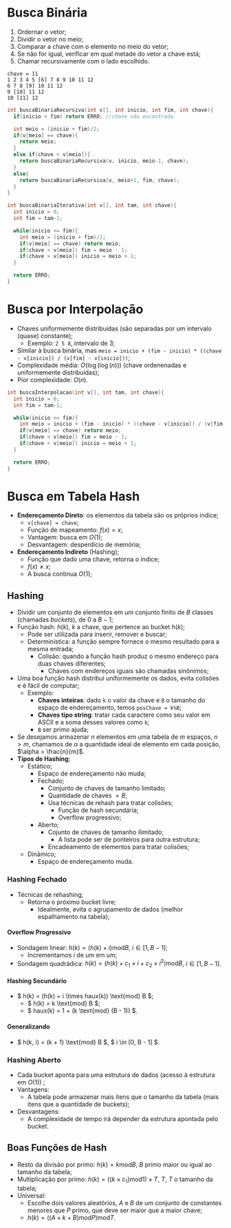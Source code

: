 # Busca Binária
1. Ordernar o vetor;
2. Dividir o vetor no meio;
3. Comparar a chave com o elemento no meio do vetor;
4. Se não for igual, verificar em qual metade do vetor a chave está;
5. Chamar recursivamente com o lado escolhido.
```
chave = 11
1 2 3 4 5 [6] 7 8 9 10 11 12
6 7 8 [9] 10 11 12
9 [10] 11 12
10 [11] 12
```
```c
int buscaBinariaRecursiva(int v[], int inicio, int fim, int chave){
  if(inicio > fim) return ERRO; //chave não encontrada

  int meio = (inicio + fim)/2;
  if(v[meio] == chave){
    return meio;
  }
  else if(chave < v[meio]){
    return buscaBinariaRecursiva(v, inicio, meio-1, chave);
  }
  else{
    return buscaBinariaRecursiva(v, meio+1, fim, chave);
  }
}

int buscaBinariaIterativa(int v[], int tam, int chave){
  int inicio = 0;
  int fim = tam-1;

  while(inicio <= fim){
    int meio = (inicio + fim)/2;
    if(v[meio] == chave) return meio;
    if(chave < v[meio]) fim = meio - 1;
    if(chave > v[meio]) inicio = meio + 1;
  }

  return ERRO;
}
```

# Busca por Interpolação
- Chaves uniformemente distribuídas (são separadas por um intervalo (quase) constante);
  - Exemplo: ```2 5 8```, intervalo de 3;
- Similar à busca binária, mas ```meio = inicio + (fim - inicio) * ((chave - v[inicio]) / (v[fim] - v[inicio]))```;
- Complexidade média: $O(\log(\log(n)))$ (chave ordenenadas e uniformemente distribuídas);
- Pior complexidade: $O(n)$.
```c
int buscaInterpolacao(int v[], int tam, int chave){
  int inicio = 0;
  int fim = tam-1;

  while(inicio <= fim){
    int meio = inicio + (fim - inicio) * ((chave - v[inicio]) / (v[fim] - v[inicio]));
    if(v[meio] == chave) return meio;
    if(chave < v[meio]) fim = meio - 1;
    if(chave > v[meio]) inicio = meio + 1;
  }

  return ERRO;
}
```

# Busca em Tabela Hash
- **Endereçamento Direto**: os elementos da tabela são os próprios índice;
  - ```v[chave] = chave```;
  - Função de mapeamento: $f(x) = x$;
  - Vantagem: busca em $O(1)$;
  - Desvantagem: desperdício de memória;
- **Endereçamento Indireto** (Hashing);
  - Função que dado uma chave, retorna o índice;
  - $f(x) \neq x$;
  -  A busca continua $O(1)$;

## Hashing
- Dividir um conjunto de elementos em um conjunto finito de $B$ classes (chamadas *buckets*), de $0$ a $B-1$;
- Função hash: $h(k)$, $k$ a chave, que pertence ao bucket $h(k)$;
  - Pode ser utilizada para inserir, remover e buscar;
  - Determinística: a função sempre fornece o mesmo resultado para a mesma entrada;
    - Colisão: quando a função hash produz o mesmo endereço para duas chaves diferentes;
      - Chaves com endereços iguais são chamadas sinônimos;
- Uma boa função hash distribui uniformemente os dados, evita colisões e é fácil de computar;
  - Exemplo:
    - **Chaves inteiras**: dado ```k``` o valor da chave e ```B``` o tamanho do espaço de endereçamento, temos ```posChave = k%B```;
    - **Chaves tipo string**: tratar cada caractere como seu valor em ASCII e a soma desses valores como ```k```;
    - ```B``` ser primo ajuda;
- Se desejamos armazenar $n$ elementos em uma tabela de $m$ espaços, $n \gt m$, chamamos de $\alpha$ a quantidade ideal de elemento em cada posição, $\alpha = \frac{n}{m}$.
- **Tipos de Hashing**;
  - Estático;
    - Espaço de endereçamento não muda;
    - Fechado;
      - Conjunto de chaves de tamanho limitado;
      - Quantidade de chaves $=  B$;
      - Usa técnicas de rehash para tratar colisões;
        - Função de hash secundária;
        - Overflow progressivo;
    - Aberto;
      - Cojunto de chaves de tamanho ilimitado;
        - A lista pode ser de ponteiros para outra estrutura;
      - Encadeamento de elementos para tratar colisões;
  - Dinâmico;
    - Espaço de endereçamento muda.

### Hashing Fechado
- Técnicas de rehashing;
  - Retorna o próximo bucket livre;
    - Idealmente, evita o agrupamento de dados (melhor espalhamento na tabela);
#### Overflow Progressivo
- Sondagem linear: $h(k) = (h(k) + i) \text{mod} B$, $i \in [1, B-1]$;
  - Incrementamos $i$ de um em um;
- Sondagem quadrádica: $h(k) = (h(k) + c_1 \times i + c_2 \times i^2) \text{mod} B$, $i \in [1, B-1]$.
#### Hashing Secundário
- $ h(k) = (h(k) + i \times haux(k)) \text{mod} B $;
  - $ h(k) = k \text{mod} B $;
  - $ haux(k) = 1 + (k \text{mod} (B - 1)) $.
#### Generalizando
- $ h(k, i) = (k + 1) \text{mod} B $, $ i \in [0, B - 1] $.

### Hashing Aberto
- Cada bucket aponta para uma estrutura de dados (acesso à estrutura em $O(1)$) ;
- Vantagens:
  - A tabela pode armazenar mais itens que o tamanho da tabela (mais itens que a quantidade de buckets);
- Desvantagens:
  - A complexidade de tempo irá depender da estrutura apontada pelo bucket.

## Boas Funções de Hash
- Resto da divisão por primo: $h(k) = k \text{mod} B$, $B$ primo maior ou igual ao tamanho da tabela;
- Multiplicação por primo: $h(k) = ((k \times c_1) \text{mod} 1) \times T$, $T$, $T$ o tamanho da tabela;
- Universal:
  - Escolhe dois valores aleatórios, $A$ e $B$ de um conjunto de constantes menores que $P$ primo, que deve ser maior que a maior chave;
  - $h(k) = ((A \times k + B) \text{mod} P) \text{mod} T$.